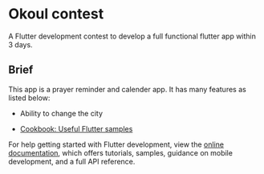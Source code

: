 # Okoul contest

A Flutter development contest to develop a full functional flutter app within 3 days. 

## Brief

This app is a prayer reminder and calender app.
It has many features as listed below:

- Ability to change the city


- [Cookbook: Useful Flutter samples](https://docs.flutter.dev/cookbook)

For help getting started with Flutter development, view the
[online documentation](https://docs.flutter.dev/), which offers tutorials,
samples, guidance on mobile development, and a full API reference.
